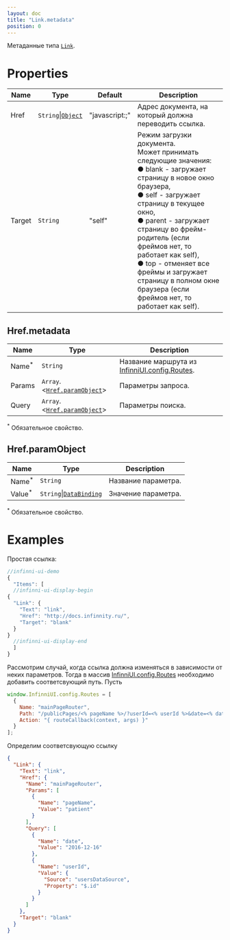 ```yaml
---
layout: doc
title: "Link.metadata"
position: 0
---
```


Метаданные типа [`Link`](../).

# Properties

|Name|Type|Default|Description|
|----|----|-------|-----------|
|Href|`String`&#124;[`Object`](#hrefmetadata)|"javascript:;"|Адрес документа, на который должна переводить ссылка.|
|Target|`String`|"self"|Режим загрузки документа.<br> Может принимать следующие значения: <br> &#9679; blank - загружает страницу в новое окно браузера,<br> &#9679; self - загружает страницу в текущее окно,<br> &#9679; parent - загружает страницу во фрейм-родитель (если фреймов нет, то работает как self),<br> &#9679; top - отменяет все фреймы и загружает страницу в полном окне браузера (если фреймов нет, то работает как self).|

## Href.metadata

|Name|Type|Description|
|----|----|-----------|
|Name<sup>*</sup>|`String`|Название маршрута из [InfinniUI.config.Routes](/docs/API/Core/Routing/Routes/).|
|Params|`Array`.<[`Href.paramObject`](#hrefparamobject)>|Параметры запроса.|
|Query|`Array`.<[`Href.paramObject`](#hrefparamobject)>|Параметры поиска.|

<sup>*</sup> Обязательное свойство.

## Href.paramObject

|Name|Type|Description|
|----|----|-----------|
|Name<sup>*</sup>|`String`|Название параметра.|
|Value<sup>*</sup>|`String`&#124;[`DataBinding`](/docs/API/Core/DataBinding/DataBinding.metadata/)|Значение параметра.|

<sup>*</sup> Обязательное свойство.

# Examples

Простая ссылка:

```js
//infinni-ui-demo
{
  "Items": [
  //infinni-ui-display-begin
{
  "Link": {
    "Text": "link",
    "Href": "http://docs.infinnity.ru/",
    "Target": "blank"
  }
}
  //infinni-ui-display-end
  ]
}
```

Рассмотрим случай, когда ссылка должна изменяться в зависимости от неких параметров.
Тогда в массив [InfinniUI.config.Routes](/docs/API/Core/Routing/Routes/) необходимо добавить соответсвующий путь.
Пусть

```js
window.InfinniUI.config.Routes = [
  {
    Name: "mainPageRouter",
    Path: "/publicPages/<% pageName %>/?userId=<% userId %>&date=<% date %>",
    Action: "{ routeCallback(context, args) }"
  }
];
```
Определим соответсвующую ссылку

```json
{
  "Link": {
    "Text": "link",
    "Href": {
      "Name": "mainPageRouter",
      "Params": [
        {
          "Name": "pageName",
          "Value": "patient"
        }
      ],
      "Query": [
        {
          "Name": "date",
          "Value": "2016-12-16"
        },
        {
          "Name": "userId",
          "Value": {
            "Source": "usersDataSource",
            "Property": "$.id"
          }
        }
      ]
    },
    "Target": "blank"
  }
}
```
